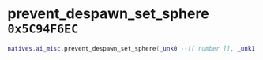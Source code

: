 # prevent_despawn_set_sphere `0x5C94F6EC`

```lua
natives.ai_misc.prevent_despawn_set_sphere(_unk0 --[[ number ]], _unk1 --[[ number ]], _unk2 --[[ number ]], _unk3 --[[ number ]])
```